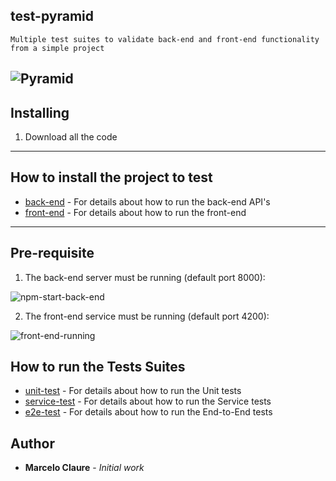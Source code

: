 ## test-pyramid
```
Multiple test suites to validate back-end and front-end functionality from a simple project
```
![Pyramid](https://user-images.githubusercontent.com/24611413/67211292-7c9ae900-f3e8-11e9-8506-25d91f7f3ecf.jpg)
---
## Installing

1. Download all the code
---

## How to install the project to test

* [back-end](https://github.com/mclaure/test-pyramid/tree/master/src/back-end) - For details about how to run the back-end API's 
* [front-end](https://github.com/mclaure/test-pyramid/tree/master/src/front-end) - For details about how to run the front-end 

---
## Pre-requisite
1. The back-end server must be running (default port 8000):

![npm-start-back-end](https://user-images.githubusercontent.com/24611413/67206646-13af7300-f3e0-11e9-8474-040a7dc4e94d.jpg)

2. The front-end service must be running (default port 4200):

![front-end-running](https://user-images.githubusercontent.com/24611413/67209810-0d23fa00-f3e6-11e9-8812-2da29c8c6d20.jpg)

## How to run the Tests Suites

* [unit-test](https://github.com/mclaure/test-pyramid/tree/master/test/unit-test) - For details about how to run the Unit tests 
* [service-test](https://github.com/mclaure/test-pyramid/tree/master/test/service-test) - For details about how to run the Service tests
* [e2e-test](https://github.com/mclaure/test-pyramid/tree/master/test/e2e-test) - For details about how to run the End-to-End tests

## Author

* **Marcelo Claure** - *Initial work*
